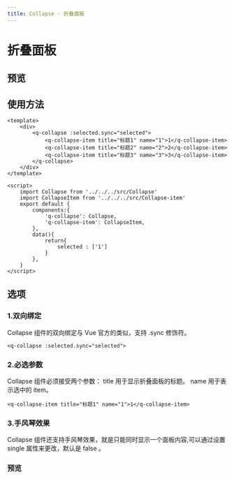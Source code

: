 ```yaml
---
title: Collapse - 折叠面板
---
```



# 折叠面板
## 预览
<collapse-demo></collapse-demo> 

 
## 使用方法
```vue
<template>
    <div>
        <q-collapse :selected.sync="selected">
            <q-collapse-item title="标题1" name="1">1</q-collapse-item>
            <q-collapse-item title="标题2" name="2">2</q-collapse-item>
            <q-collapse-item title="标题3" name="3">3</q-collapse-item>
        </q-collapse>
    </div>
</template>

<script>
    import Collapse from '../../../src/Collapse'
    import CollapseItem from '../../../src/Collapse-item'
    export default {
        components:{
            'q-collapse': Collapse,
            'q-collapse-item': CollapseItem,
        },
        data(){
            return{
                selected : ['1']
            }
        },
    }
</script>
```


## 选项

### 1.双向绑定
Collapse 组件的双向绑定与 Vue 官方的类似，支持 .sync 修饰符。

    <q-collapse :selected.sync="selected">
### 2.必选参数
Collapse 组件必须接受两个参数： title 用于显示折叠面板的标题。 name 用于表示选中的 item。

    <q-collapse-item title="标题1" name="1">1</q-collapse-item>

### 3.手风琴效果
Collapse 组件还支持手风琴效果，就是只能同时显示一个面板内容,可以通过设置 single 属性来更改，默认是 false 。

### 预览
<collapse-single-demo></collapse-single-demo> 
    


